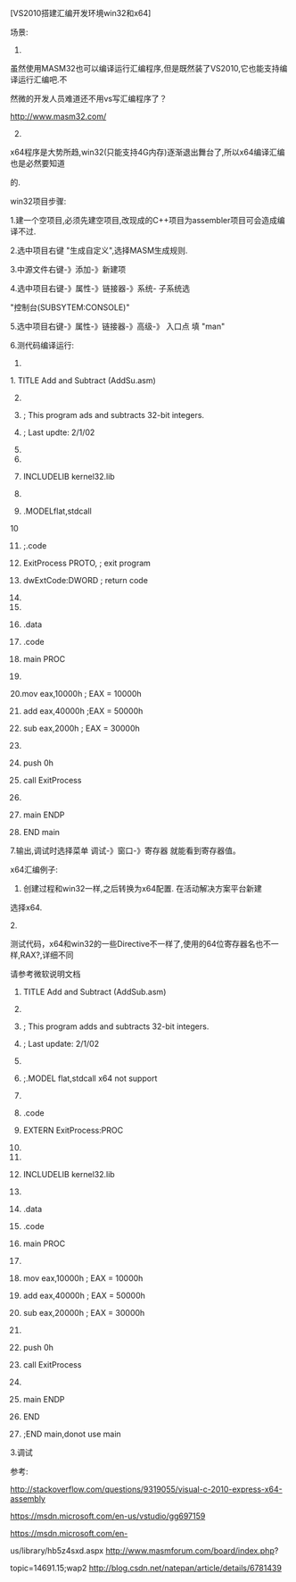 \[VS2010搭建汇编开发环境win32和x64\]

场景:

1.

虽然使用MASM32也可以编译运行汇编程序,但是既然装了VS2010,它也能支持编译运行汇编吧.不

然微的开发人员难道还不用vs写汇编程序了？

http://www.masm32.com/

2.

x64程序是大势所趋,win32(只能支持4G内存)逐渐退出舞台了,所以x64编译汇编也是必然要知道

的.

win32项目步骤:

1.建一个空项目,必须先建空项目,改现成的C++项目为assembler项目可会造成编译不过.

2.选中项目右键 "生成自定义",选择MASM生成规则.

3.中源文件右键-》添加-》新建项



4.选中项目右键-》属性-》链接器-》系统- 子系统选

"控制台(SUBSYTEM:CONSOLE)"

5.选中项目右键-》属性-》链接器-》高级-》 入口点 填 \"man\"

6.测代码编译运行:

1.



1\. TITLE Add and Subtract (AddSu.asm)

2.

3. ; This program ads and subtracts 32-bit integers.

4. ; Last updte: 2/1/02

5.

6.

7. INCLUDELIB kernel32.lib

8.

9. .MODELflat,stdcall

10

11. ;.code

12. ExitProcess PROTO, ; exit program

13. dwExtCode:DWORD ; return code

14.

15.

16. .data

17. .code

18. main PROC

19.

20.mov eax,10000h ; EAX = 10000h

21. add eax,40000h ;EAX = 50000h

22. sub eax,2000h ; EAX = 30000h

23.

24. push 0h

25. call ExitProcess

26.

27. main ENDP

28. END main

7.输出,调试时选择菜单 调试-》窗口-》寄存器 就能看到寄存器值。



x64汇编例子:

1. 创建过程和win32一样,之后转换为x64配置. 在活动解决方案平台新建

选择x64.



2\.

测试代码，x64和win32的一些Directive不一样了,使用的64位寄存器名也不一样,RAX?,详细不同

请参考微软说明文档

1. TITLE Add and Subtract (AddSub.asm)

2.

3. ; This program adds and subtracts 32-bit integers.

4. ; Last update: 2/1/02

5.

6. ;.MODEL flat,stdcall x64 not support

7.

8. .code

9. EXTERN ExitProcess:PROC

10.

11.

12. INCLUDELIB kernel32.lib

13.

14. .data

15. .code

16. main PROC

17.

18. mov eax,10000h ; EAX = 10000h

19. add eax,40000h ; EAX = 50000h

20. sub eax,20000h ; EAX = 30000h



21.

22. push 0h

23. call ExitProcess

24.

25. main ENDP

26. END

27. ;END main,donot use main

3.调试

参考:

http://stackoverflow.com/questions/9319055/visual-c-2010-express-x64-assembly

https://msdn.microsoft.com/en-us/vstudio/gg697159

https://msdn.microsoft.com/en-

us/library/hb5z4sxd.aspx http://www.masmforum.com/board/index.php?

topic=14691.15;wap2 http://blog.csdn.net/natepan/article/details/6781439

